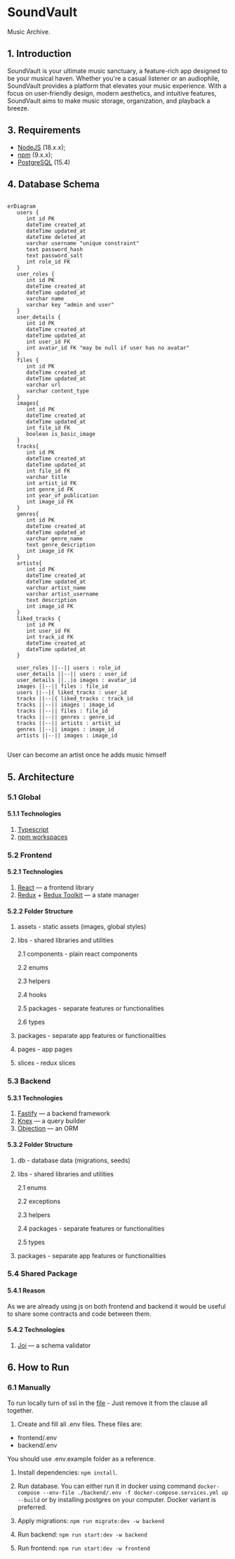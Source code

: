# SoundVault

Music Archive.

## 1. Introduction

SoundVault is your ultimate music sanctuary, a feature-rich app designed to be your musical haven. Whether you're a casual listener or an audiophile, SoundVault provides a platform that elevates your music experience. With a focus on user-friendly design, modern aesthetics, and intuitive features, SoundVault aims to make music storage, organization, and playback a breeze.

## 3. Requirements

- [NodeJS](https://nodejs.org/en) (18.x.x);
- [npm](https://www.npmjs.com/) (9.x.x);
- [PostgreSQL](https://www.postgresql.org/) (15.4)

## 4. Database Schema

```mermaid

erDiagram
   users {
      int id PK
      dateTime created_at
      dateTime updated_at
      dateTime deleted_at
      varchar username "unique constraint"
      text password_hash
      text password_salt
      int role_id FK
   }
   user_roles {
      int id PK
      dateTime created_at
      dateTime updated_at
      varchar name
      varchar key "admin and user"
   }
   user_details {
      int id PK
      dateTime created_at
      dateTime updated_at
      int user_id FK
      int avatar_id FK "may be null if user has no avatar"
   }
   files {
      int id PK
      dateTime created_at
      dateTime updated_at
      varchar url
      varchar content_type
   }
   images{
      int id PK
      dateTime created_at
      dateTime updated_at
      int file_id FK
      boolean is_basic_image
   }
   tracks{
      int id PK
      dateTime created_at
      dateTime updated_at
      int file_id FK
      varchar title
      int artist_id FK
      int genre_id FK
      int year_of_publication
      int image_id FK
   }
   genres{
      int id PK
      dateTime created_at
      dateTime updated_at
      varchar genre_name
      text genre_description
      int image_id FK
   }
   artists{
      int id PK
      dateTime created_at
      dateTime updated_at
      varchar artist_name
      varchar artist_username
      text description
      int image_id FK
   }
   liked_tracks {
      int id PK
      int user_id FK
      int track_id FK
      dateTime created_at
      dateTime updated_at
   }

   user_roles ||--|| users : role_id
   user_details ||--|| users : user_id
   user_details ||..|o images : avatar_id
   images ||--|| files : file_id
   users ||--|{ liked_tracks : user_id
   tracks ||--|{ liked_tracks : track_id
   tracks ||--|| images : image_id
   tracks ||--|| files : file_id
   tracks ||--|| genres : genre_id
   tracks ||--|| artists : artist_id
   genres ||--|| images : image_id
   artists ||--|| images : image_id


```

User can become an artist once he adds music himself

## 5. Architecture

### 5.1 Global

#### 5.1.1 Technologies

1. [Typescript](https://www.typescriptlang.org/)
2. [npm workspaces](https://docs.npmjs.com/cli/v9/using-npm/workspaces)

### 5.2 Frontend

#### 5.2.1 Technologies

1. [React](https://react.dev/) — a frontend library
2. [Redux](https://redux.js.org/) + [Redux Toolkit](https://redux-toolkit.js.org/) — a state manager

#### 5.2.2 Folder Structure

1. assets - static assets (images, global styles)
2. libs - shared libraries and utilities

   2.1 components - plain react components

   2.2 enums

   2.3 helpers

   2.4 hooks

   2.5 packages - separate features or functionalities

   2.6 types

3. packages - separate app features or functionalities
4. pages - app pages
5. slices - redux slices

### 5.3 Backend

#### 5.3.1 Technologies

1. [Fastify](https://fastify.dev/) — a backend framework
2. [Knex](https://knexjs.org/) — a query builder
3. [Objection](https://vincit.github.io/objection.js/) — an ORM

#### 5.3.2 Folder Structure

1. db - database data (migrations, seeds)
2. libs - shared libraries and utilities

   2.1 enums

   2.2 exceptions

   2.3 helpers

   2.4 packages - separate features or functionalities

   2.5 types

3. packages - separate app features or functionalities

### 5.4 Shared Package

#### 5.4.1 Reason

As we are already using js on both frontend and backend it would be useful to share some contracts and code between them.

#### 5.4.2 Technologies

1. [Joi](https://github.com/sideway/joi) — a schema validator

## 6. How to Run

### 6.1 Manually

To run locally turn of ssl in the [file](backend/src/libs/packages/database/base-database.package.ts) - Just remove it from the clause all together.

1. Create and fill all .env files. These files are:

- frontend/.env
- backend/.env

You should use .env.example folder as a reference.

1. Install dependencies: `npm install`.

2. Run database. You can either run it in docker using command `docker-compose --env-file ./backend/.env -f docker-compose.services.yml up --build` or by installing postgres on your computer. Docker variant is preferred.

3. Apply migrations: `npm run migrate:dev -w backend`

4. Run backend: `npm run start:dev -w backend`

5. Run frontend: `npm run start:dev -w frontend`
